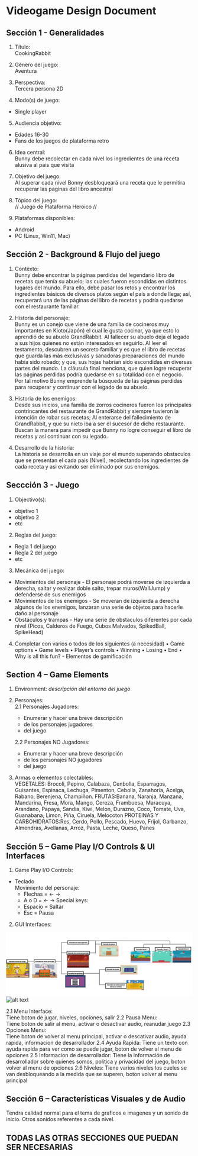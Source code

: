 # Videogame Design Document
## Sección 1 - Generalidades
1. Título:  
CookingRabbit

2. Género del juego:  
Aventura

3. Perspectiva:  
Tercera persona 2D  

4. Modo(s) de juego:
- Single player    
5. Audiencia objetivo:
- Edades 16-30
- Fans de los juegos de plataforma retro
6. Idea central:  
Bunny debe recolectar en cada nivel los ingredientes de una receta alusiva al pais que visita

7. Objetivo del juego:  
 Al superar cada nivel Bonny desbloqueará una receta que le permitira recuperar las paginas del libro ancestral

8. Tópico del juego:  
// Juego de Plataforma Heróico //  

9. Plataformas disponibles:
- Android
- PC (Linux, Win11, Mac)

## Sección 2 - Background & Flujo del juego
1. Contexto:  
Bunny debe encontrar la páginas perdidas del legendario libro de recetas que tenía su abuelo; las cuales fueron escondidas en distintos lugares del mundo. Para ello, debe pasar los retos y encontrar los ingredientes básicos de diversos platos según el país a donde llega; así, recuperará una de las páginas del libro de recetas y podría quedarse con el restaurante familiar.

2. Historia del personaje:  
Bunny es un conejo que viene de una familia de cocineros muy importantes en Kioto(Japón) el cual le gusta cocinar, ya que esto lo aprendió de su abuelo GrandRabbit. Al fallecer su abuelo deja el legado a sus hijos quienes no están interesados en seguirlo. Al leer el testamento, descubren un secreto familiar y es que el libro de recetas que guarda las más exclusivas y sanadoras preparaciones del mundo había sido robado; y que, sus hojas habrían sido escondidas en diversas partes del mundo. La cláusula final menciona, que quien logre recuperar las páginas perdidas podría quedarse en su totalidad con el negocio. Por tal motivo Bunny emprende la búsqueda de las páginas perdidas para recuperar y continuar con el legado de su abuelo.

3. Historia de los enemigos:  
Desde sus inicios, una familia de zorros cocineros fueron los principales contrincantes del restaurante de GrandRabbit y siempre tuvieron la intención de robar sus recetas; Al enterarse del fallecimiento de GrandRabbit, y que su nieto iba a ser el sucesor de dicho restaurante. Buscan la manera para impedir que Bunny no logre conseguir el libro de recetas y así continuar con su legado.

4. Desarrollo de la historia:  
La historia se desarrolla en un viaje por el mundo superando obstaculos que se presentan el cada pais (Nivel), recolectando los ingredientes de cada receta y asi evitando ser eliminado por sus enemigos.

## Seccción 3 - Juego
1. Objectivo(s):
- objetivo 1
- objetivo 2
- etc
2. Reglas del juego:
- Regla 1 del juego
- Regla 2 del juego
- etc
3. Mecánica del juego:
  - Movimientos del personaje - El personaje podrá moverse de izquierda a derecha, saltar y realizar doble salto, trepar muros(WallJump) y defenderse de sus enemigos
  - Movimientos de los enemigos - Se moveran de izquierda a derecha algunos de los enemigos, lanzaran una serie de objetos para hacerle daño al personaje
  - Obstáculos y trampas - Hay una serie de obstaculos diferentes por cada nivel (Picos, Calderos de Fuego, Cubos Malvados, SpikedBall, SpikeHead)
4. Completar con varios o todos de los siguientes (a necesidad)
• Game options
• Game levels 
• Player’s controls
• Winning
• Losing
• End
• Why is all this fun? - Elementos de gamificación

## Section 4 – Game Elements
1. Environment:
_descripción del entorno del juego_  

2. Personajes:  
   2.1 Personajes Jugadores:
      - Enumerar y hacer una breve descripción
      - de los personajes jugadores
      - del juego  

   2.2 Personajes NO Jugadores:
      - Enumerar y hacer una breve descripción
      - de los personajes NO jugadores
      - del juego  

3. Armas o elementos colectables:  
VEGETALES: Brocoli, Pepino, Calabaza, Cenbolla, Esparragos, Guisantes, Espinaca, Lechuga, Pimenton, Cebolla, Zanahoria, Acelga, Rabano, Berenjena, Champiñon.
FRUTAS:Banana, Naranja, Manzana, Mandarina, Fresa, Mora, Mango, Cereza, Frambuesa, Maracuya, Arandano, Papaya, Sandia, Kiwi, Melon, Durazno, Coco, Tomate, Uva, Guanabana, Limon, Piña, Ciruela, Melocoton
PROTEINAS Y CARBOHIDRATOS:Res, Cerdo, Pollo, Pescado, Huevo, Frijol, Garbanzo, Almendras, Avellanas, Arroz, Pasta, Leche, Queso, Panes
 



## Sección 5 – Game Play I/O Controls & UI Interfaces
1. Game Play I/O Controls:
- Teclado  
  Movimiento del personaje:
  - Flechas = <- ->
  - A o D = <- -> 
  Special keys:
  - Espacio = Saltar
  - Esc = Pausa 
2. GUI Interfaces:

![alt text][wireframe]  
![alt text][Level1]  
<!-- Referencias para las imagenes -->
[wireframe]: /VDD/WF_UI_JUEGO.png "Wireframe de las UI" 
[Level1]: /VDD/ReadmeIMG/Level1.png "Esquema para el nivel 1"  

   2.1 Menu Interface:  
       Tiene boton de jugar, niveles, opciones, salir 
   2.2 Pausa Menu:  
       Tiene boton de salir al menu, activar o desactivar audio, reanudar juego 
   2.3 Opciones Menu:  
       Tiene boton de volver al menu principal, activar o descativar audio, ayuda rapida, informacion de desarrollador
   2.4 Ayuda Rapida: 
       Tiene un texto con ayuda rapida para ver como se puede jugar, boton de volver al menu de opciones
   2.5 Informacion de desarrollador:
       Tiene la información de desarrollador sobre quienes somos, politica y privacidad del juego, boton volver al menu de opciones
   2.6 Niveles:
       Tiene varios niveles los cueles se van desbloqueando a la medida que se superen, boton volver al menu principal            

## Sección 6 – Características Visuales y de Audio 
Tendra calidad normal para el tema de graficos e imagenes y un sonido de inicio. Otros sonidos referentes a cada nivel.

## TODAS LAS OTRAS SECCIONES QUE PUEDAN SER NECESARIAS